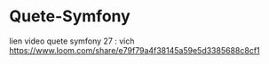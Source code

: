# Quete-Symfony
lien video quete symfony 27 : vich
https://www.loom.com/share/e79f79a4f38145a59e5d3385688c8cf1
